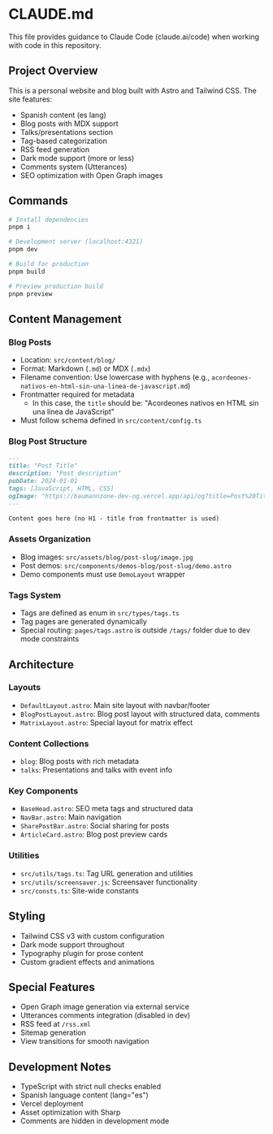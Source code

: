 # CLAUDE.md

This file provides guidance to Claude Code (claude.ai/code) when working with code in this repository.

## Project Overview

This is a personal website and blog built with Astro and Tailwind CSS. The site features:
- Spanish content (es lang)
- Blog posts with MDX support
- Talks/presentations section
- Tag-based categorization
- RSS feed generation
- Dark mode support (more or less)
- Comments system (Utterances)
- SEO optimization with Open Graph images

## Commands

```bash
# Install dependencies
pnpm i

# Development server (localhost:4321)
pnpm dev

# Build for production
pnpm build

# Preview production build
pnpm preview
```

## Content Management

### Blog Posts
- Location: `src/content/blog/`
- Format: Markdown (`.md`) or MDX (`.mdx`)
- Filename convention: Use lowercase with hyphens (e.g., `acordeones-nativos-en-html-sin-una-linea-de-javascript.md`)
- Frontmatter required for metadata
  - In this case, the `title` should be: "Acordeones nativos en HTML sin una línea de JavaScript"
- Must follow schema defined in `src/content/config.ts`

### Blog Post Structure
```markdown
---
title: "Post Title"
description: "Post description" 
pubDate: 2024-01-01
tags: [JavaScript, HTML, CSS]
ogImage: "https://baumannzone-dev-og.vercel.app/api/og?title=Post%20Title&tags=JavaScript,HTML,CSS"
---

Content goes here (no H1 - title from frontmatter is used)
```

### Assets Organization
- Blog images: `src/assets/blog/post-slug/image.jpg`
- Post demos: `src/components/demos-blog/post-slug/demo.astro`
- Demo components must use `DemoLayout` wrapper

### Tags System
- Tags are defined as enum in `src/types/tags.ts`
- Tag pages are generated dynamically
- Special routing: `pages/tags.astro` is outside `/tags/` folder due to dev mode constraints

## Architecture

### Layouts
- `DefaultLayout.astro`: Main site layout with navbar/footer
- `BlogPostLayout.astro`: Blog post layout with structured data, comments
- `MatrixLayout.astro`: Special layout for matrix effect

### Content Collections
- `blog`: Blog posts with rich metadata
- `talks`: Presentations and talks with event info

### Key Components
- `BaseHead.astro`: SEO meta tags and structured data
- `NavBar.astro`: Main navigation
- `SharePostBar.astro`: Social sharing for posts
- `ArticleCard.astro`: Blog post preview cards

### Utilities
- `src/utils/tags.ts`: Tag URL generation and utilities
- `src/utils/screensaver.js`: Screensaver functionality
- `src/consts.ts`: Site-wide constants

## Styling
- Tailwind CSS v3 with custom configuration
- Dark mode support throughout
- Typography plugin for prose content
- Custom gradient effects and animations

## Special Features
- Open Graph image generation via external service
- Utterances comments integration (disabled in dev)
- RSS feed at `/rss.xml`
- Sitemap generation
- View transitions for smooth navigation

## Development Notes
- TypeScript with strict null checks enabled
- Spanish language content (lang="es")
- Vercel deployment
- Asset optimization with Sharp
- Comments are hidden in development mode